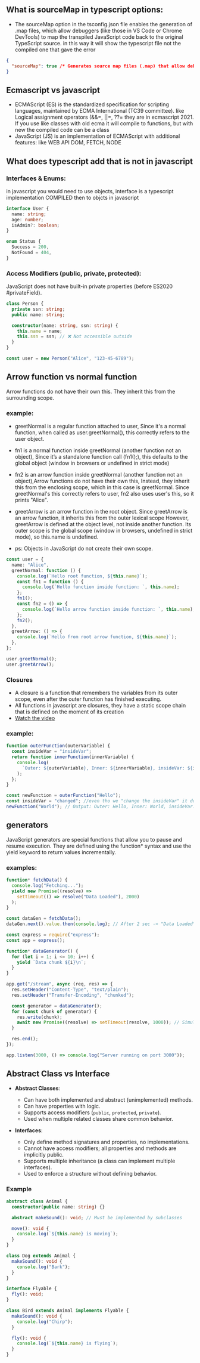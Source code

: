 ## What is sourceMap in typescript options:

- The sourceMap option in the tsconfig.json file enables the generation of .map files, which allow debuggers (like those in VS Code or Chrome DevTools) to map the transpiled JavaScript code back to the original TypeScript source. in this way it will show the typescript file not the compiled one that gave the error

```json
{
  "sourceMap": true /* Generates source map files (.map) that allow debugging of TypeScript code in browsers by mapping compiled JavaScript back to original TypeScript source. This helps with debugging by showing original TypeScript lines in dev tools */
}
```

## Ecmascript vs javascript

- ECMAScript (ES) is the standardized specification for scripting languages, maintained by ECMA International (TC39 committee).
  like Logical assignment operators (&&=, ||=, ??= they are in ecmascript 2021.
  </br>
  If you use like classes with old ecma it will compile to functions, but with new the compiled code can be a class
- JavaScript (JS) is an implementation of ECMAScript with additional features: like WEB API DOM, FETCH, NODE

## What does typescript add that is not in javascript

### Interfaces & Enums:

in javascript you would need to use objects, interface is a typescript implementation COMPILED then to objcts in javascript

```typescript
interface User {
  name: string;
  age: number;
  isAdmin?: boolean;
}
```

```typescript
enum Status {
  Success = 200,
  NotFound = 404,
}
```

### Access Modifiers (public, private, protected):

JavaScript does not have built-in private properties (before ES2020 #privateField).

```typescript
class Person {
  private ssn: string;
  public name: string;

  constructor(name: string, ssn: string) {
    this.name = name;
    this.ssn = ssn; // ❌ Not accessible outside
  }
}

const user = new Person("Alice", "123-45-6789");
```

## Arrow function vs normal function

Arrow functions do not have their own this. They inherit this from the surrounding scope.

### example:

- greetNormal is a regular function attached to user, Since it's a normal function, when called as user.greetNormal(), this correctly refers to the user object.
- fn1 is a normal function inside greetNormal (another function not an object), Since it’s a standalone function call (fn1();), this defaults to the global object (window in browsers or undefined in strict mode)
- fn2 is an arrow function inside greetNormal (another function not an object),Arrow functions do not have their own this, Instead, they inherit this from the enclosing scope, which in this case is greetNormal. Since greetNormal's this correctly refers to user, fn2 also uses user's this, so it prints "Alice".
- greetArrow is an arrow function in the root object. Since greetArrow is an arrow function, it inherits this from the outer lexical scope However, greetArrow is defined at the object level, not inside another function.
  Its outer scope is the global scope (window in browsers, undefined in strict mode), so this.name is undefined.

- ps: Objects in JavaScript do not create their own scope.

```typescript
const user = {
  name: "Alice",
  greetNormal: function () {
    console.log(`Hello root function, ${this.name}`);
    const fn1 = function () {
      console.log(`Hello function inside function: `, this.name);
    };
    fn1();
    const fn2 = () => {
      console.log(`Hello arrow function inside function: `, this.name);
    };
    fn2();
  },
  greetArrow: () => {
    console.log(`Hello from root arrow function, ${this.name}`);
  },
};

user.greetNormal();
user.greetArrow();
```

### Closures

- A closure is a function that remembers the variables from its outer scope, even after the outer function has finished executing.
- All functions in javascript are closures, they have a static scope chain that is defined on the moment of its creation
- [Watch the video](https://youtu.be/6Ixyltr8_R0?si=YyHWy_TFFGWXqkpn)

### example:

```typescript
function outerFunction(outerVariable) {
  const insideVar = "insideVar";
  return function innerFunction(innerVariable) {
    console.log(
      `Outer: ${outerVariable}, Inner: ${innerVariable}, insideVar: ${insideVar}`
    );
  };
}

const newFunction = outerFunction("Hello");
const insideVar = "changed"; //even tho we "change the insideVar" it does not change in the function cuz it uses the var on the instance it was created
newFunction("World"); // Output: Outer: Hello, Inner: World, insideVar: insideVar
```

## generators

JavaScript generators are special functions that allow you to pause and resume execution. They are defined using the function\* syntax and use the yield keyword to return values incrementally.

### examples:

```typescript
function* fetchData() {
  console.log("Fetching...");
  yield new Promise((resolve) =>
    setTimeout(() => resolve("Data Loaded"), 2000)
  );
}

const dataGen = fetchData();
dataGen.next().value.then(console.log); // After 2 sec -> "Data Loaded"
```

```typescript
const express = require("express");
const app = express();

function* dataGenerator() {
  for (let i = 1; i <= 10; i++) {
    yield `Data chunk ${i}\n`;
  }
}

app.get("/stream", async (req, res) => {
  res.setHeader("Content-Type", "text/plain");
  res.setHeader("Transfer-Encoding", "chunked");

  const generator = dataGenerator();
  for (const chunk of generator) {
    res.write(chunk);
    await new Promise((resolve) => setTimeout(resolve, 1000)); // Simulate delay
  }

  res.end();
});

app.listen(3000, () => console.log("Server running on port 3000"));
```

## Abstract Class vs Interface

- **Abstract Classes**:

  - Can have both implemented and abstract (unimplemented) methods.
  - Can have properties with logic.
  - Supports access modifiers (`public`, `protected`, `private`).
  - Used when multiple related classes share common behavior.

- **Interfaces**:
  - Only define method signatures and properties, no implementations.
  - Cannot have access modifiers; all properties and methods are implicitly public.
  - Supports multiple inheritance (a class can implement multiple interfaces).
  - Used to enforce a structure without defining behavior.

### Example

```typescript
abstract class Animal {
  constructor(public name: string) {}

  abstract makeSound(): void; // Must be implemented by subclasses

  move(): void {
    console.log(`${this.name} is moving`);
  }
}

class Dog extends Animal {
  makeSound(): void {
    console.log("Bark");
  }
}

interface Flyable {
  fly(): void;
}

class Bird extends Animal implements Flyable {
  makeSound(): void {
    console.log("Chirp");
  }

  fly(): void {
    console.log(`${this.name} is flying`);
  }
}
```
